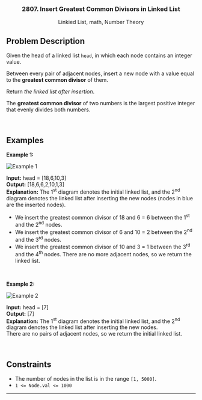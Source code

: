 <p align="center">

  <h3 align="center">2807. Insert Greatest Common Divisors in Linked List</h3>

  <p align="center">
    Linkied List, math, Number Theory
    <br>
  </p>
</p>

## Problem Description

Given the head of a linked list `head`, in which each node contains an integer value.

Between every pair of adjacent nodes, insert a new node with a value equal to the **greatest common divisor** of them.

Return _the linked list after insertion_.

The **greatest common divisor** of two numbers is the largest positive integer that evenly divides both numbers.

&nbsp;

## Examples

**Example 1:**

![Example 1](https://assets.leetcode.com/uploads/2023/07/18/ex1_copy.png)

**Input:** head = [18,6,10,3]  
**Output:** [18,6,6,2,10,1,3]  
**Explanation:** The 1<sup>st</sup> diagram denotes the initial linked list, and the 2<sup>nd</sup> diagram denotes the linked list after inserting the new nodes (nodes in blue are the inserted nodes).

- We insert the greatest common divisor of 18 and 6 = 6 between the 1<sup>st</sup> and the 2<sup>nd</sup> nodes.
- We insert the greatest common divisor of 6 and 10 = 2 between the 2<sup>nd</sup> and the 3<sup>rd</sup> nodes.
- We insert the greatest common divisor of 10 and 3 = 1 between the 3<sup>rd</sup> and the 4<sup>th</sup> nodes.
  There are no more adjacent nodes, so we return the linked list.

&nbsp;

**Example 2:**

![Example 2](https://assets.leetcode.com/uploads/2023/07/18/ex2_copy1.png)

**Input:** head = [7]  
**Output:** [7]  
**Explanation:** The 1<sup>st</sup> diagram denotes the initial linked list, and the 2<sup>nd</sup> diagram denotes the linked list after inserting the new nodes.  
There are no pairs of adjacent nodes, so we return the initial linked list.

&nbsp;

## Constraints

- The number of nodes in the list is in the range `[1, 5000]`.
- `1 <= Node.val <= 1000`

---
